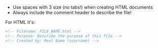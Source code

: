 * Use spaces with 3 size (no tabs!) when creating HTML documents
* Always include the comment header to describe the file!

For HTML it's:
```HTML
<!-- Filename: FILE_NAME.html -->
<!-- Purpose: Describe the purpose of this file -->
<!-- Created by: Real Name (username) -->
```
